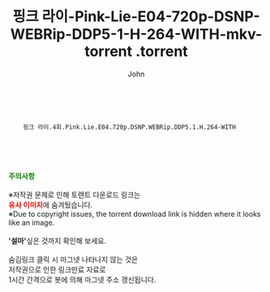 ﻿---
layout: post
title:  "                   핑크 라이-Pink-Lie-E04-720p-DSNP-WEBRip-DDP5-1-H-264-WITH-mkv-torrent                .torrent"
author: John
categories: [ TV ]
tags: [  ]
image:  
description: "                   핑크 라이-Pink-Lie-E04-720p-DSNP-WEBRip-DDP5-1-H-264-WITH-mkv-torrent                 torrent 정보 공유"
toc: true
toc_sticky: true
---

<br>

        핑크 라이.4회.Pink.Lie.E04.720p.DSNP.WEBRip.DDP5.1.H.264-WITH    
    
<br><br><br>
<p data-ke-size="size16"><b><span style="color: green;">주의사항</span></b><br /><br />※저작권 문제로 인해 토렌트 다운로드 링크는<br /><b><span style="color: red;">유사 이미지</span></b>에 숨겨뒀습니다.<br />※Due to copyright issues, the torrent download link is hidden where it looks like an image.<br /><br /><b>'설마'</b>싶은 것까지 확인해 보세요.<br /><br />숨김링크 클릭 시 마그넷 나타나지 않는 것은<br />저작권으로 인한 링크만료 자료로<br />1시간 간격으로 봇에 의해 마그넷 주소 갱신됩니다.</p>
